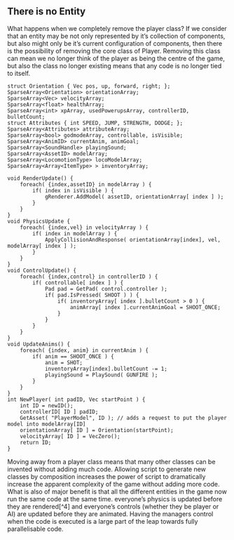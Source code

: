 There is no Entity
------------------

What happens when we completely remove the player class? If we consider
that an entity may be not only represented by it’s collection of
components, but also might only be it’s current configuration of
components, then there is the possibility of removing the core class of
Player. Removing this class can mean we no longer think of the player as
being the centre of the game, but also the class no longer existing
means that any code is no longer tied to itself.

    struct Orientation { Vec pos, up, forward, right; };
    SparseArray<Orientation> orientationArray;
    SparseArray<Vec> velocityArray;
    SparseArray<float> healthArray;
    SparseArray<int> xpArray, usedPowerupsArray, controllerID, bulletCount;
    struct Attributes { int SPEED, JUMP, STRENGTH, DODGE; };
    SparseArray<Attributes> attributeArray;
    SparseArray<bool> godmodeArray, controllable, isVisible;
    SparseArray<AnimID> currentAnim, animGoal;
    SparseArray<SoundHandle> playingSound;
    SparseArray<AssetID> modelArray;
    SparseArray<LocomotionType> locoModelArray;
    SparseArray<Array<ItemType> > inventoryArray;

    void RenderUpdate() {
        foreach( {index,assetID} in modelArray ) {
            if( index in isVisible ) {
                gRenderer.AddModel( assetID, orientationArray[ index ] );
            }
        }
    }
    void PhysicsUpdate {
        foreach( {index,vel} in velocityArray ) {
            if( index in modelArray ) {
                ApplyCollisionAndResponse( orientationArray[index], vel, modelArray[ index ] );
            }
        }
    }
    void ControlUpdate() {
        foreach( {index,control} in controllerID ) {
            if( controllable[ index ] ) {
                Pad pad = GetPad( control.controller );
                if( pad.IsPressed( SHOOT ) ) {
                    if( inventoryArray[ index ].bulletCount > 0 ) {
                        animArray[ index ].currentAnimGoal = SHOOT_ONCE;
                    }
                }
            }
        }
    }
    void UpdateAnims() {
        foreach( {index, anim} in currentAnim ) {
            if( anim == SHOOT_ONCE ) {
                anim = SHOT;
                inventoryArray[index].bulletCount -= 1;
                playingSound = PlaySound( GUNFIRE );
            }
        }
    }
    int NewPlayer( int padID, Vec startPoint ) {
        int ID = newID();
        controllerID[ ID ] padID;
        GetAsset( "PlayerModel", ID ); // adds a request to put the player model into modelArray[ID]
        orientationArray[ ID ] = Orientation(startPoint);
        velocityArray[ ID ] = VecZero();
        return ID;
    }

Moving away from a player class means that many other classes can be
invented without adding much code. Allowing script to generate new
classes by composition increases the power of script to dramatically
increase the apparent complexity of the game without adding more code.
What is also of major benefit is that all the different entities in the
game now run the same code at the same time. everyone’s physics is
updated before they are rendered[^4] and everyone’s controls (whether
they be player or AI) are updated before they are animated. Having the
managers control when the code is executed is a large part of the leap
towards fully parallelisable code.
